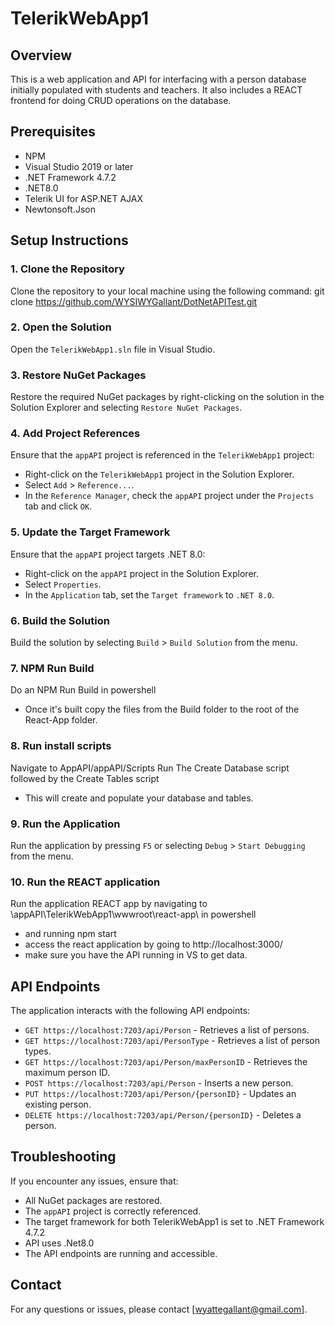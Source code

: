 # TelerikWebApp1

## Overview
This is a web application and API for interfacing with a person database initially populated with students and teachers.
It also includes a REACT frontend for doing CRUD operations on the database.

## Prerequisites
- NPM
- Visual Studio 2019 or later
- .NET Framework 4.7.2
- .NET8.0
- Telerik UI for ASP.NET AJAX
- Newtonsoft.Json

## Setup Instructions

### 1. Clone the Repository
Clone the repository to your local machine using the following command: git clone https://github.com/WYSIWYGallant/DotNetAPITest.git

### 2. Open the Solution
Open the `TelerikWebApp1.sln` file in Visual Studio.

### 3. Restore NuGet Packages
Restore the required NuGet packages by right-clicking on the solution in the Solution Explorer and selecting `Restore NuGet Packages`.

### 4. Add Project References
Ensure that the `appAPI` project is referenced in the `TelerikWebApp1` project:
- Right-click on the `TelerikWebApp1` project in the Solution Explorer.
- Select `Add` > `Reference...`.
- In the `Reference Manager`, check the `appAPI` project under the `Projects` tab and click `OK`.

### 5. Update the Target Framework
Ensure that the `appAPI` project targets .NET 8.0:
- Right-click on the `appAPI` project in the Solution Explorer.
- Select `Properties`.
- In the `Application` tab, set the `Target framework` to `.NET 8.0`.

### 6. Build the Solution
Build the solution by selecting `Build` > `Build Solution` from the menu.

### 7. NPM Run Build
Do an NPM Run Build in powershell
 - Once it's built copy the files from the Build folder to the root of the React-App folder.

### 8. Run install scripts 
Navigate to AppAPI/appAPI/Scripts
Run The Create Database script followed by the Create Tables script
 - This will create and populate your database and tables.

### 9. Run the Application
Run the application by pressing `F5` or selecting `Debug` > `Start Debugging` from the menu.

### 10. Run the REACT application
Run the application REACT app by navigating to \appAPI\TelerikWebApp1\wwwroot\react-app\ in powershell
 - and running npm start
 - access the react application by going to http://localhost:3000/
 - make sure you have the API running in VS to get data.


## API Endpoints
The application interacts with the following API endpoints:
- `GET https://localhost:7203/api/Person` - Retrieves a list of persons.
- `GET https://localhost:7203/api/PersonType` - Retrieves a list of person types.
- `GET https://localhost:7203/api/Person/maxPersonID` - Retrieves the maximum person ID.
- `POST https://localhost:7203/api/Person` - Inserts a new person.
- `PUT https://localhost:7203/api/Person/{personID}` - Updates an existing person.
- `DELETE https://localhost:7203/api/Person/{personID}` - Deletes a person.

## Troubleshooting
If you encounter any issues, ensure that:
- All NuGet packages are restored.
- The `appAPI` project is correctly referenced.
- The target framework for both TelerikWebApp1 is set to .NET Framework 4.7.2
- API uses .Net8.0
- The API endpoints are running and accessible.

## Contact
For any questions or issues, please contact [wyattegallant@gmail.com].
